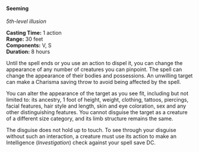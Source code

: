 #### Seeming
<!-- markdownlint-disable link-image-reference-definitions -->
[_metadata_:spell_name]:- "Seeming"
[_metadata_:spell_level]:- "5"
[_metadata_:spell_school]:- "illusion"
[_metadata_:ritual]:- "false"
[_metadata_:casting_time_amount]:- "1"
[_metadata_:casting_time_unit]:- "action"
[_metadata_:range]:- "30 feet"
[_metadata_:target]:- "any number of creatures you can pinpoint"
[_metadata_:components_verbal]:- "true"
[_metadata_:components_somatic]:- "true"
[_metadata_:components_material]:- "false"
[_metadata_:duration]:- "8 hours"
[_metadata_:concentration]:- "false"
[_metadata_:saving_throw]:- "Charisma"
[_metadata_:saving_throw_success]:- "avoids_effect"
[_metadata_:compared_to_wotc_srd_5.1]:- "mechanics_same_wording_different"
[_metadata_:compared_to_a5e_srd]:- "mechanics_same_wording_different"
<!-- markdownlint-disable-next-line no-emphasis-as-heading -->
_5th-level illusion_

**Casting Time:** 1 action \
**Range:** 30 feet \
**Components:** V, S \
**Duration:** 8 hours

Until the spell ends or you use an action to dispel it, you can change the appearance of any number of creatures you can pinpoint.
The spell can change the appearance of their bodies and possessions.
An unwilling target can make a Charisma saving throw to avoid being affected by the spell.

You can alter the appearance of the target as you see fit, including but not limited to: its ancestry, 1 foot of height, weight, clothing, tattoos, piercings, facial features, hair style and length, skin and eye coloration, sex and any other distinguishing features.
You cannot disguise the target as a creature of a different size category, and its limb structure remains the same.

The disguise does not hold up to touch.
To see through your disguise without such an interaction, a creature must use its action to make an Intelligence (_Investigation_) check against your spell save DC.
